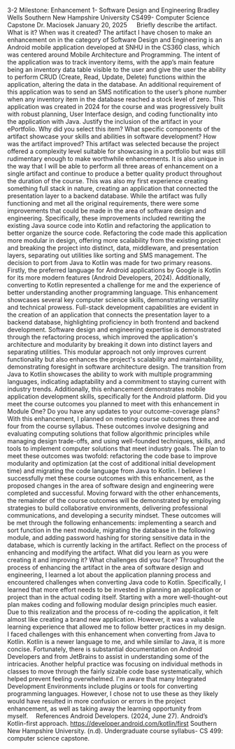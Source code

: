 3-2 Milestone: Enhancement 1- Software Design and Engineering
Bradley Wells
Southern New Hampshire University
CS499- Computer Science Capstone
Dr. Maciosek
January 20, 2025
 
Briefly describe the artifact. What is it? When was it created?
	The artifact I have chosen to make an enhancement on in the category of Software Design and Engineering is an Android mobile application developed at SNHU in the CS360 class, which was centered around Mobile Architecture and Programming. The intent of the application was to track inventory items, with the app’s main feature being an inventory data table visible to the user and give the user the ability to perform CRUD (Create, Read, Update, Delete) functions within the application, altering the data in the database. An additional requirement of this application was to send an SMS notification to the user’s phone number when any inventory item in the database reached a stock level of zero. This application was created in 2024 for the course and was progressively built with robust planning, User Interface design, and coding functionality into the application with Java. 
Justify the inclusion of the artifact in your ePortfolio. Why did you select this item? What specific components of the artifact showcase your skills and abilities in software development? How was the artifact improved?
	This artifact was selected because the project offered a complexity level suitable for showcasing in a portfolio but was still rudimentary enough to make worthwhile enhancements. It is also unique in the way that I will be able to perform all three areas of enhancement on a single artifact and continue to produce a better quality product throughout the duration of the course. This was also my first experience creating something full stack in nature, creating an application that connected the presentation layer to a backend database. While the artifact was fully functioning and met all the original requirements, there were some improvements that could be made in the area of software design and engineering. Specifically, these improvements included rewriting the existing Java source code into Kotlin and refactoring the application to better organize the source code. Refactoring the code made this application more modular in design, offering more scalability from the existing project and breaking the project into distinct, data, middleware, and presentation layers, separating out utilities like sorting and SMS management. The decision to port from Java to Kotlin was made for two primary reasons. Firstly, the preferred language for Android applications by Google is Kotlin for its more modern features (Android Developers, 2024). Additionally, converting to Kotlin represented a challenge for me and the experience of better understanding another programming language.
	This enhancement showcases several key computer science skills, demonstrating versatility and technical prowess. Full-stack development capabilities are evident in the creation of an application that connects the presentation layer to a backend database, highlighting proficiency in both frontend and backend development. Software design and engineering expertise is demonstrated through the refactoring process, which improved the application's architecture and modularity by breaking it down into distinct layers and separating utilities. This modular approach not only improves current functionality but also enhances the project's scalability and maintainability, demonstrating foresight in software architecture design. The transition from Java to Kotlin showcases the ability to work with multiple programming languages, indicating adaptability and a commitment to staying current with industry trends. Additionally, this enhancement demonstrates mobile application development skills, specifically for the Android platform.
Did you meet the course outcomes you planned to meet with this enhancement in Module One? Do you have any updates to your outcome-coverage plans?
	With this enhancement, I planned on meeting course outcomes three and four from the course syllabus. These outcomes involve designing and evaluating computing solutions that follow algorithmic principles while managing design trade-offs, and using well-founded techniques, skills, and tools to implement computer solutions that meet industry goals. The plan to meet these outcomes was twofold: refactoring the code base to improve modularity and optimization (at the cost of additional initial development time) and migrating the code language from Java to Kotlin.
I believe I successfully met these course outcomes with this enhancement, as the proposed changes in the area of software design and engineering were completed and successful. Moving forward with the other enhancements, the remainder of the course outcomes will be demonstrated by employing strategies to build collaborative environments, delivering professional communications, and developing a security mindset. These outcomes will be met through the following enhancements: implementing a search and sort function in the next module, migrating the database in the following module, and adding password hashing for storing sensitive data in the database, which is currently lacking in the artifact.
Reflect on the process of enhancing and modifying the artifact. What did you learn as you were creating it and improving it? What challenges did you face?
	Throughout the process of enhancing the artifact in the area of software design and engineering, I learned a lot about the application planning process and encountered challenges when converting Java code to Kotlin. Specifically, I learned that more effort needs to be invested in planning an application or project than in the actual coding itself. Starting with a more well-thought-out plan makes coding and following modular design principles much easier.
Due to this realization and the process of re-coding the application, it felt almost like creating a brand new application. However, it was a valuable learning experience that allowed me to follow better practices in my design.
I faced challenges with this enhancement when converting from Java to Kotlin. Kotlin is a newer language to me, and while similar to Java, it is more concise. Fortunately, there is substantial documentation on Android Developers and from JetBrains to assist in understanding some of the intricacies. Another helpful practice was focusing on individual methods in classes to move through the fairly sizable code base systematically, which helped prevent feeling overwhelmed.
I'm aware that many Integrated Development Environments include plugins or tools for converting programming languages. However, I chose not to use these as they likely would have resulted in more confusion or errors in the project enhancement, as well as taking away the learning opportunity from myself. 
References
Android Developers. (2024, June 27). Android’s Kotlin-first approach. https://developer.android.com/kotlin/first 
Southern New Hampshire University. (n.d). Undergraduate course syllabus- CS 499: computer science capstone. 
